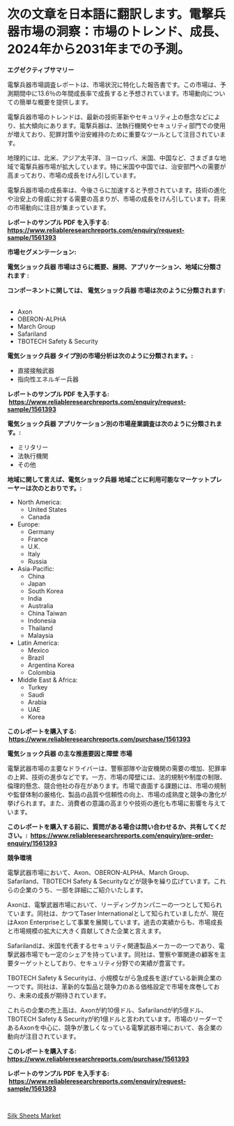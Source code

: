 <p><h1>次の文章を日本語に翻訳します。電撃兵器市場の洞察：市場のトレンド、成長、2024年から2031年までの予測。</h1></p><p><strong>エグゼクティブサマリー</strong></p>
<p><p>電撃兵器市場調査レポートは、市場状況に特化した報告書です。この市場は、予測期間中に13.6％の年間成長率で成長すると予想されています。市場動向についての簡単な概要を提供します。</p><p>電撃兵器市場のトレンドは、最新の技術革新やセキュリティ上の懸念などにより、拡大傾向にあります。電撃兵器は、法執行機関やセキュリティ部門での使用が増えており、犯罪対策や治安維持のために重要なツールとして注目されています。</p><p>地理的には、北米、アジア太平洋、ヨーロッパ、米国、中国など、さまざまな地域で電撃兵器市場が拡大しています。特に米国や中国では、治安部門への需要が高まっており、市場の成長をけん引しています。</p><p>電撃兵器市場の成長率は、今後さらに加速すると予想されています。技術の進化や治安上の脅威に対する需要の高まりが、市場の成長をけん引しています。将来の市場動向に注目が集まっています。</p></p>
<p><strong>レポートのサンプル PDF を入手する: <a href="https://www.reliableresearchreports.com/enquiry/request-sample/1561393">https://www.reliableresearchreports.com/enquiry/request-sample/1561393</a></strong></p>
<p><strong>市場セグメンテーション:</strong></p>
<p><strong> 電気ショック兵器 市場はさらに概要、展開、アプリケーション、地域に分類されます :</strong></p>
<p><strong>コンポーネントに関しては、 電気ショック兵器 市場は次のように分類されます: &nbsp;</strong></p>
<p><ul><li>Axon</li><li>OBERON-ALPHA</li><li>March Group</li><li>Safariland</li><li>TBOTECH Safety & Security</li></ul></p>
<p><strong> 電気ショック兵器 タイプ別の市場分析は次のように分類されます。:</strong></p>
<p><ul><li>直接接触武器</li><li>指向性エネルギー兵器</li></ul></p>
<p><strong>レポートのサンプル PDF を入手する: &nbsp;<a href="https://www.reliableresearchreports.com/enquiry/request-sample/1561393">https://www.reliableresearchreports.com/enquiry/request-sample/1561393</a></strong></p>
<p><strong> 電気ショック兵器 アプリケーション別の市場産業調査は次のように分類されます。:</strong></p>
<p><ul><li>ミリタリー</li><li>法執行機関</li><li>その他</li></ul></p>
<p><strong>地域に関して言えば、電気ショック兵器 地域ごとに利用可能なマーケットプレーヤーは次のとおりです。:</strong></p>
<p><ul>
    <li>
        North America:
        <ul>
            <li>United States</li>
            <li>Canada</li>
        </ul>
    </li>
    <li>
        Europe:
        <ul>
            <li>Germany</li>
            <li>France</li>
            <li>U.K.</li>
            <li>Italy</li>
            <li>Russia</li>
        </ul>
    </li>
    <li>
        Asia-Pacific:
        <ul>
            <li>China</li>
            <li>Japan</li>
            <li>South Korea</li>
            <li>India</li>
            <li>Australia</li>
            <li>China Taiwan</li>
            <li>Indonesia</li>
            <li>Thailand</li>
            <li>Malaysia</li>
        </ul>
    </li>
    <li>
        Latin America:
        <ul>
            <li>Mexico</li>
            <li>Brazil</li>
            <li>Argentina Korea</li>
            <li>Colombia</li>
        </ul>
    </li>
    <li>
        Middle East & Africa:
        <ul>
            <li>Turkey</li>
            <li>Saudi</li>
            <li>Arabia</li>
            <li>UAE</li>
            <li>Korea</li>
        </ul>
    </li>
    </ul></p>
<p><strong>このレポートを購入する: &nbsp;<a href="https://www.reliableresearchreports.com/purchase/1561393">https://www.reliableresearchreports.com/purchase/1561393</a></strong></p>
<p><strong>電気ショック兵器 の主な推進要因と障壁 市場</strong></p>
<p><p>電撃武器市場の主要なドライバーは、警察部隊や治安機関の需要の増加、犯罪率の上昇、技術の進歩などです。一方、市場の障壁には、法的規制や制度の制限、倫理的懸念、競合他社の存在があります。市場で直面する課題には、市場の規制や監督体制の厳格化、製品の品質や信頼性の向上、市場の成熟度と競争の激化が挙げられます。また、消費者の意識の高まりや技術の進化も市場に影響を与えています。</p></p>
<p><strong>このレポートを購入する前に、質問がある場合は問い合わせるか、共有してください。:&nbsp; <a href="https://www.reliableresearchreports.com/enquiry/pre-order-enquiry/1561393">https://www.reliableresearchreports.com/enquiry/pre-order-enquiry/1561393</a></strong></p>
<p><strong>競争環境</strong></p>
<p><p>電撃武器市場において、Axon、OBERON-ALPHA、March Group、Safariland、TBOTECH Safety & Securityなどが競争を繰り広げています。これらの企業のうち、一部を詳細にご紹介いたします。</p><p>Axonは、電撃武器市場において、リーディングカンパニーの一つとして知られています。同社は、かつてTaser Internationalとして知られていましたが、現在はAxon Enterpriseとして事業を展開しています。過去の実績からも、市場成長と市場規模の拡大に大きく貢献してきた企業と言えます。</p><p>Safarilandは、米国を代表するセキュリティ関連製品メーカーの一つであり、電撃武器市場でも一定のシェアを持っています。同社は、警察や軍関連の顧客を主要ターゲットとしており、セキュリティ分野での実績が豊富です。</p><p>TBOTECH Safety & Securityは、小規模ながら急成長を遂げている新興企業の一つです。同社は、革新的な製品と競争力のある価格設定で市場を席巻しており、未来の成長が期待されています。</p><p>これらの企業の売上高は、Axonが約10億ドル、Safarilandが約5億ドル、TBOTECH Safety & Securityが約1億ドルと言われています。市場のリーダーであるAxonを中心に、競争が激しくなっている電撃武器市場において、各企業の動向が注目されています。</p></p>
<p><strong>このレポートを購入する: &nbsp; <a href="https://www.reliableresearchreports.com/purchase/1561393">https://www.reliableresearchreports.com/purchase/1561393</a></strong></p>
<p><strong>レポートのサンプル PDF を入手する: &nbsp;<a href="https://www.reliableresearchreports.com/enquiry/request-sample/1561393">https://www.reliableresearchreports.com/enquiry/request-sample/1561393</a></strong><strong></strong></p>
<p>&nbsp;</p>
<p><p><a href="https://github.com/AKSHATREPORTPRIME/Market-Research-Report-List-3/blob/main/silk-sheets-market.md">Silk Sheets Market</a></p></p>